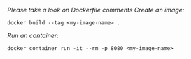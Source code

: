 *Please take a look on Dockerfile comments*
*Create an image:*
```
docker build --tag <my-image-name> .
``` 
*Run an container:*
```
docker container run -it --rm -p 8080 <my-image-name>
```
